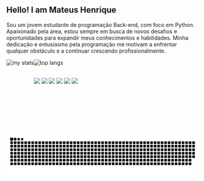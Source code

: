 ## Hello! I am Mateus Henrique

Sou um jovem estudante de programação Back-end, com foco em Python. Apaixonado pela área, estou sempre em busca de novos desafios e oportunidades para expandir meus conhecimentos e habilidades. Minha dedicação e entusiasmo pela programação me motivam a enfrentar qualquer obstáculo e a continuar crescendo profissionalmente.

<div>
  <img alt="my stats" align="left" height="195px" src="https://github-readme-stats.vercel.app/api?username=MateusHenriique&show_icons=true&theme=dracula"/>
  <img alt="top langs" height="194px" src="https://github-readme-stats.vercel.app/api/top-langs/?username=MateusHenriique&layout=compact&theme=dracula"/>
</div>

##

<div>
  
  <img align="center" width="40px" src="https://cdn.jsdelivr.net/gh/devicons/devicon@latest/icons/python/python-original.svg" />
  <img align="center" width="35px" src="https://cdn.jsdelivr.net/gh/devicons/devicon@latest/icons/java/java-original.svg" />        
  <img align="center" width="35px" src="https://cdn.jsdelivr.net/gh/devicons/devicon@latest/icons/mysql/mysql-original.svg" />    
  <img align="center" width="40px" src="https://cdn.jsdelivr.net/gh/devicons/devicon@latest/icons/git/git-original.svg" />
  <img align="center" width="35px" src="https://cdn.jsdelivr.net/gh/devicons/devicon@latest/icons/html5/html5-original.svg" />
  <img align="center" width="35px" src="https://cdn.jsdelivr.net/gh/devicons/devicon@latest/icons/css3/css3-original.svg" />
          
</div>    

<picture align="center">
  <source media="(prefers-color-scheme: dark)" srcset="https://raw.githubusercontent.com/MateusHenriique/MateusHenriique/output/github-contribution-grid-snake-dark.svg">
  <source media="(prefers-color-scheme: light)" srcset="https://raw.githubusercontent.com/MateusHenriique/MateusHenriique/output/github-contribution-grid-snake-dark.svg">
  <img align="center" alt="github contribution grid snake animation" src="https://raw.githubusercontent.com/MateusHenriique/MateusHenriique/output/github-contribution-grid-snake.svg">
</picture>
